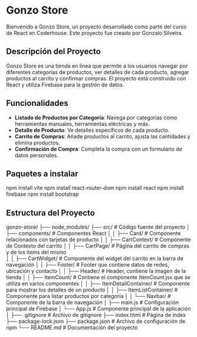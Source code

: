 # Gonzo Store

Bienvenido a Gonzo Store, un proyecto desarrollado como parte del curso de React en Coderhouse. Este proyecto fue creado por Gonzalo Silveira.

## Descripción del Proyecto

Gonzo Store es una tienda en línea que permite a los usuarios navegar por diferentes categorías de productos, ver detalles de cada producto, agregar productos al carrito y confirmar compras. El proyecto está construido con React y utiliza Firebase para la gestión de datos.

## Funcionalidades

- **Listado de Productos por Categoría**: Navega por categorías como herramientas manuales, herramientas eléctricas y más.
- **Detalle de Producto**: Ve detalles específicos de cada producto.
- **Carrito de Compras**: Añade productos al carrito, ajusta las cantidades y elimina productos.
- **Confirmación de Compra**: Completa la compra con un formulario de datos personales.


## Paquetes a instalar

npm install vite
npm install react-router-dom
npm install react
npm install firebase
npm install bootstrap


## Estructura del Proyecto

gonzo-store/
├── node_modules/
├── src/                  # Código fuente del proyecto
│   ├── components/       # Componentes React
│   │   ├── Card/         # Componente relacionados con tarjetas de producto
│   │   ├── CartContext/  # Componente de Contexto del carrito
│   │   ├── CartPage/     # Página del carrito de compras y de los items del mismo   
│   │   ├── CartWidget/   # Componente del widget del carrito en la barra de navegación
│   │   ├── Footer/       # Footer que contiene datos de redes, ubicación y contacto
│   │   ├── Header/       # Header, contiene la imagen de la tienda
│   │   ├── ItemCount/    # Contiene el componente ItemCount.jsx que se utiliza en varios componentes
│   │   ├── ItemDetailContainer/  # Componente para mostrar los detalles de un producto
│   │   ├── ItemListContainer/    # Componente para listar productos por categoría
│   │   └── Navbar/       # Componente de la barra de navegación 
│   ├── main.js           # Configuración principal de Firebase
│   └── App.js            # Componente principal de la aplicación
│
├── .gitignore            # Archivo de gitignore
├── index.html            # Página de index
├── package-lock.json
├── package.json          # Archivo de configuración de npm
└── README.md             # Documentación del proyecto


